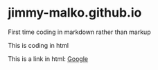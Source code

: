# jimmy-malko.github.io
First time coding in markdown rather than markup
<p>This is coding in html</p>

This is a link in html: <a href="https://google.com">Google</a>
